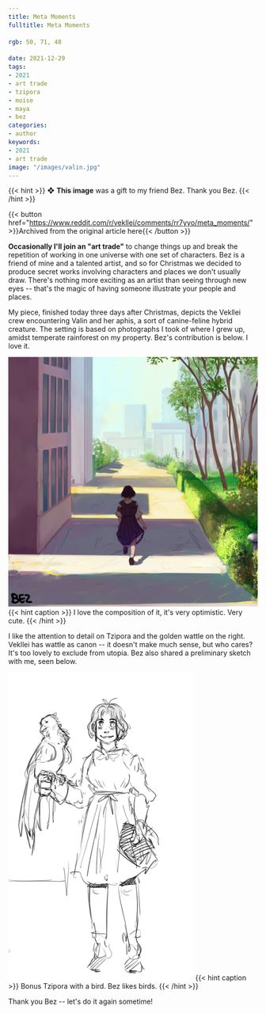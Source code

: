 ```yaml
---
title: Meta Moments
fulltitle: Meta Moments

rgb: 50, 71, 48

date: 2021-12-29
tags:
- 2021
- art trade
- tzipora
- moise
- maya
- bez
categories:
- author
keywords:
- 2021
- art trade
image: "/images/valin.jpg"
---
```


{{< hint >}}
❖ **This image** was a gift to my friend Bez. Thank you Bez.
{{< /hint >}}

{{< button href="https://www.reddit.com/r/vekllei/comments/rr7yyo/meta_moments/" >}}Archived from the original article here{{< /button >}}

**Occasionally I'll join an "art trade"** to change things up and break the repetition of working in one universe with one set of characters. Bez is a friend of mine and a talented artist, and so for Christmas we decided to produce secret works involving characters and places we don't usually draw. There's nothing more exciting as an artist than seeing through new eyes -- that's the magic of having someone illustrate your people and places.

My piece, finished today three days after Christmas, depicts the Vekllei crew encountering Valin and her aphis, a sort of canine-feline hybrid creature. The setting is based on photographs I took of where I grew up, amidst temperate rainforest on my property. Bez's contribution is below. I love it.

![img](/images/fanart/bez-1.jpg)
{{< hint caption >}}
I love the composition of it, it's very optimistic. Very cute.
{{< /hint >}}

I like the attention to detail on Tzipora and the golden wattle on the right. Vekllei has wattle as canon -- it doesn't make much sense, but who cares? It's too lovely to exclude from utopia. Bez also shared a preliminary sketch with me, seen below.

![smallimg](/images/fanart/bez-2.png)
{{< hint caption >}}
Bonus Tzipora with a bird. Bez likes birds.
{{< /hint >}}

Thank you Bez -- let's do it again sometime!